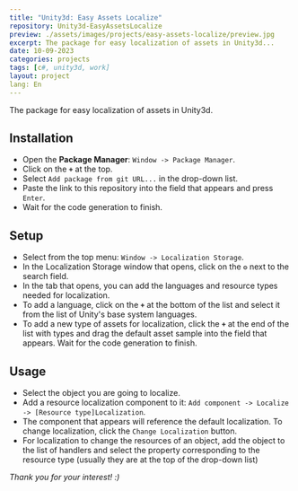 ```yaml
---
title: "Unity3d: Easy Assets Localize"
repository: Unity3d-EasyAssetsLocalize
preview: ./assets/images/projects/easy-assets-localize/preview.jpg
excerpt: The package for easy localization of assets in Unity3d...
date: 10-09-2023
categories: projects
tags: [c#, unity3d, work]
layout: project
lang: En
---
```


The package for easy localization of assets in Unity3d.

## Installation
* Open the __Package Manager__: `Window -> Package Manager`.
* Click on the __`+`__ at the top.
* Select `Add package from git URL...` in the drop-down list.
* Paste the link to this repository into the field that appears and press `Enter`.
* Wait for the code generation to finish.

## Setup
* Select from the top menu: `Window -> Localization Storage`.
* In the Localization Storage window that opens, click on the __`⚙`__ next to the search field.
* In the tab that opens, you can add the languages and resource types needed for localization.
* To add a language, click on the __`+`__ at the bottom of the list and select it from the list of Unity's base system languages.
* To add a new type of assets for localization, click the __`+`__ at the end of the list with types and drag the default asset sample into the field that appears. Wait for the code generation to finish.

## Usage
* Select the object you are going to localize.
* Add a resource localization component to it: `Add component -> Localize -> [Resource type]Localization`.
* The component that appears will reference the default localization. To change localization, click the `Change Localization` button.
* For localization to change the resources of an object, add the object to the list of handlers and select the property corresponding to the resource type (usually they are at the top of the drop-down list)


_Thank you for your interest! :)_
